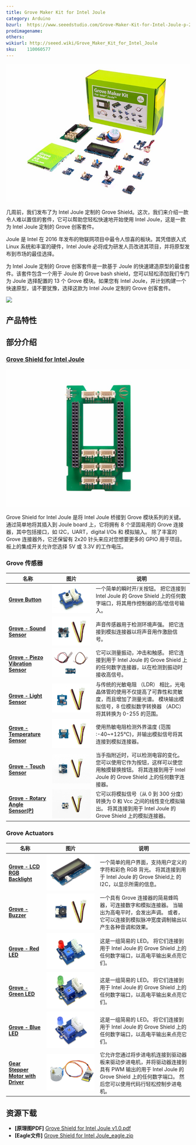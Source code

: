 ```yaml
---
title: Grove Maker Kit for Intel Joule
category: Arduino
bzurl:  https://www.seeedstudio.com/Grove-Maker-Kit-for-Intel-Joule-p-2796.html
prodimagename:
others:  
wikiurl: http://seeed.wiki/Grove_Maker_Kit_for_Intel_Joule
sku:    110060577
---
```


![](https://github.com/SeeedDocument/Grove_Maker_Kit_for_Intel_Joule/raw/master/img/wuVn2N00lFDeHDqruNo2IO3v.jpg)

几周前，我们发布了为 Intel Joule 定制的 Grove Shield。这次，我们来介绍一款令人难以置信的套件，它可以帮助您轻松快速地开始使用 Intel Joule，这是一款为 Intel Joule 定制的 Grove 创客套件。

Joule 是 Intel 在 2016 年发布的物联网项目中最令人惊喜的板块。其凭借嵌入式 Linux 系统和丰富的硬件，Intel Joule 必将成为研发人员改进其项目，并将原型发布到市场的最佳选择。

为 Intel Joule 定制的 Grove 创客套件是一款基于 Joule 的快速建造原型的最佳套件。该套件包含一个用于 Joule 的 Grove bash shield，您可以轻松添加我们专门为 Joule 选择配置的 13 个 Grove 模块。如果您有 Intel Joule，并计划构建一个快速原型，请不要犹豫，选择这款为 Intel Joule 定制的 Grove 创客套件。

[![](https://github.com/SeeedDocument/wiki_chinese/raw/master/docs/images/click_to_buy.PNG)](https://item.taobao.com/item.htm?spm=a1z10.3-c.w4002-11172317909.9.2939c6b1y9zgao&id=548470128154)

## 产品特性


## 部分介绍

### [Grove Shield for Intel Joule](https://www.seeedstudio.com/Grove-Shield-for-Intel-Joule-p-2782.html)
![](https://github.com/SeeedDocument/Grove_Maker_Kit_for_Intel_Joule/raw/master/img/grove%20shield%20for%20intel%20joule.jpg)

Grove Shield for Intel Joule 是将 Intel Joule 桥接到 Grove 模块系列的关键。 通过简单地将其插入到 Joule board 上，它将拥有 8 个坚固易用的 Grove 连接器，其中包括接口，如 I2C，UART，digital I/Os 和 模拟输入。 除了丰富的 Grove 连接器外，它还保留有 2x20 针头来应对您想要更多的 GPIO 用于项目。 板上的集成开关允许您选择 5V 或 3.3V 的工作电压。

### Grove 传感器

|名称|图片|说明|
|---|---|---|
|[**Grove Button**](https://item.taobao.com/item.htm?spm=a1z10.3-c.w4002-11172317909.12.78499649oR2huC&id=531838497696)|![](https://github.com/SeeedDocument/Grove_Maker_Kit_for_Intel_Joule/raw/master/img/Grove%20-%20Button.jpg)|一个简单的瞬时开/关按钮。 把它连接到 Intel Joule 的 Grove Shield 上的任何数字端口，将其用作控制器的高/低信号输入。|
|[**Grove - Sound Sensor**](https://item.taobao.com/item.htm?spm=a1z10.3-c.w4002-11172317909.10.34f3ea6b8U9sG6&id=45507318433)|![](https://github.com/SeeedDocument/Grove_Maker_Kit_for_Intel_Joule/raw/master/img/grove%20-%20sound%20sensor.jpg)|声音传感器用于检测环境声强。 把它连接到模拟连接器以将声音用作激励信号。|
|[**Grove - Piezo Vibration Sensor**](https://item.taobao.com/item.htm?spm=a1z10.3-c.w4002-11172317909.10.366ea4efF1kAV5&id=45553185547)|![](https://github.com/SeeedDocument/Grove_Maker_Kit_for_Intel_Joule/raw/master/img/Grove%20-%20Piezo%20Vibration%20Sensor.jpg)|它可以测量振动，冲击和触感。 把它连接到用于 Intel Joule 的 Grove Shield 上的任何数字连接器，以在检测到振动时接收高信号。|
|[**Grove - Light Sensor**](https://item.taobao.com/item.htm?spm=a1z10.3-c.w4002-11172317909.10.8f7652f8sK4FE&id=544373791068)|![](https://github.com/SeeedDocument/Grove_Maker_Kit_for_Intel_Joule/raw/master/img/grove%20-%20light%20sensor.jpg)|与传统的光敏电阻 （LDR） 相比，光电晶体管的使用不仅提高了可靠性和灵敏度，而且增加了测量光谱。 模块输出模拟信号，8 位模拟数字转换器 （ADC） 将其转换为 0-255 的范围。|
|[**Grove - Temperature Sensor**](https://item.taobao.com/item.htm?spm=a1z10.3-c.w4002-11172317909.10.66dea9a797x8Aw&id=520512844173)|![](https://github.com/SeeedDocument/Grove_Maker_Kit_for_Intel_Joule/raw/master/img/Grove%20-%20Temperature%20Sensor.jpg)|使用热敏电阻检测外界温度 (范围 :-40~+125℃)，并输出模拟信号将其连接到模拟连接器。|
|[**Grove - Touch Sensor**](https://item.taobao.com/item.htm?spm=a1z10.3-c.w4002-11172317909.9.1d1a9a88ODzwlf&id=45486442714&qq-pf-to=pcqq.c2c)|![](https://github.com/SeeedDocument/Grove_Maker_Kit_for_Intel_Joule/raw/master/img/Grove%20-%20Touch%20Sensor.jpg)|当手指附近时，可以检测电容的变化。 您可以使用它作为按钮，这样可以使您用触摸替换按钮。 将其连接到用于 Intel Joule 的 Grove Shield 上的任何数字连接器。|
|[**Grove - Rotary Angle Sensor(P)**](https://item.taobao.com/item.htm?spm=a1z10.3-c.w4002-11172317909.10.7f6e5a33JzdfRZ&id=45554377762)|![](https://github.com/SeeedDocument/Grove_Maker_Kit_for_Intel_Joule/raw/master/img/Grove%20-%20Rotary%20Angle%20Sensor.jpg)|它可以将模拟信号（从 0 到 300 分度）转换为 0 和 Vcc 之间的线性变化模拟输出。 将其连接到用于 Intel Joule 的 Grove Shield 上的模拟连接器。|



### Grove Actuators
|名称|图片|说明|
|--|--|--|
|[**Grove - LCD RGB Backlight**](https://item.taobao.com/item.htm?spm=a1z10.3-c.w4002-11172317909.10.30a33025r7j5uR&id=45475311124)|![](https://github.com/SeeedDocument/Grove_Maker_Kit_for_Intel_Joule/raw/master/img/Grove%20-%20LCD%20RGB%20Backlight.jpg)|一个简单的用户界面，支持用户定义的字符和彩色 RGB 背光。 将其连接到用于 Intel Joule 的 Grove Shield上 的 I2C，以显示所需的信息。|
|[**Grove - Buzzer**](https://item.taobao.com/item.htm?spm=a1z10.3-c.w4002-11172317909.9.2a512c21kSR662&id=520245748676)|![](https://github.com/SeeedDocument/Grove_Maker_Kit_for_Intel_Joule/raw/master/img/grove%20-%20buzzer.jpg)|一个具有 Grove 连接器的简易蜂鸣器，可连接数字和模拟连接器。 当输出为高电平时，会发出声调。 或者，它可以连接到模拟脉冲宽度调制输出以产生各种音调和效果。|
|[**Grove - Red LED**](https://item.taobao.com/item.htm?spm=a1z10.3-c.w4002-11172317909.10.292f2e8aQpfNdx&id=45476819992)|![](https://github.com/SeeedDocument/Grove_Maker_Kit_for_Intel_Joule/raw/master/img/Red%20LED.jpg)|这是一组简易的 LED。 将它们连接到用于 Intel Joule 的 Grove Shield 上的任何数字端口，以高电平输出来点亮它们。|
|[**Grove -Green LED**](https://item.taobao.com/item.htm?spm=a1z10.3-c.w4002-11172317909.29.afea80201aB1k&id=534288793023)|![](https://github.com/SeeedDocument/Grove_Maker_Kit_for_Intel_Joule/raw/master/img/Grove%20-%20Green%20LED.jpg)|这是一组简易的 LED。 将它们连接到用于 Intel Joule 的 Grove Shield 上的任何数字端口，以高电平输出来点亮它们。|
|[**Grove - Blue LED**](https://item.taobao.com/item.htm?spm=a1z10.3-c.w4002-11172317909.25.afea80201aB1k&id=531838541569)|![](https://github.com/SeeedDocument/Grove_Maker_Kit_for_Intel_Joule/raw/master/img/Grove%20-%20Blue%20LED.jpg)|这是一组简易的 LED。 将它们连接到用于 Intel Joule 的 Grove Shield 上的任何数字端口，以高电平输出来点亮它们。|
|[**Gear Stepper Motor with Driver**](https://item.taobao.com/item.htm?spm=a1z10.3-c.w4002-11172317909.9.7975bc17YIO4PM&id=534734937446)|![](https://github.com/SeeedDocument/Grove_Maker_Kit_for_Intel_Joule/raw/master/img/Motor%20with%20Driver.jpg)|它允许您通过将步进电机连接到驱动器板来驱动步进电机，并将驱动器连接到具有 PWM 输出的用于 Intel Joule 的 Grove Shield 上的任何数字端口。 然后您可以使用代码行轻松控制步进电机。|


## 资源下载
- **[原理图PDF]** [Grove Shield for Intel Joule v1.0.pdf](https://github.com/SeeedDocument/Grove_Maker_Kit_for_Intel_Joule/raw/master/res/Grove%20Shield%20for%20Intel%20Joule%20v1.0.pdf)
- **[Eagle文件]** [Grove Shield for Intel Joule_eagle.zip](https://github.com/SeeedDocument/Grove_Maker_Kit_for_Intel_Joule/raw/master/res/Grove%20Shield%20for%20Intel%20Joule_eagle.zip)
